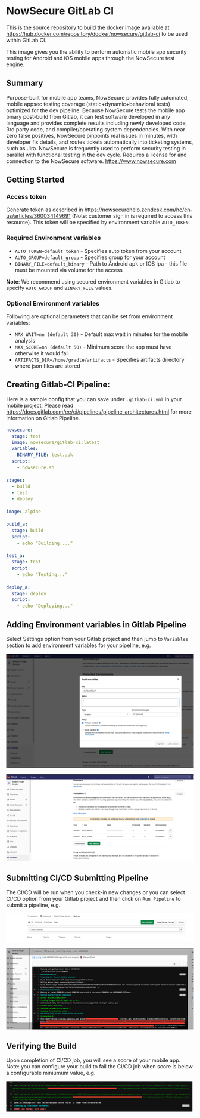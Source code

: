 # NowSecure GitLab CI

This is the source repository to build the docker image available at https://hub.docker.com/repository/docker/nowsecure/gitlab-ci to be used within GitLab CI. 

This image gives you the ability to perform automatic mobile app security testing for Android and iOS mobile apps through the NowSecure test engine.

## Summary

Purpose-built for mobile app teams, NowSecure provides fully automated, mobile appsec testing coverage (static+dynamic+behavioral tests) optimized for the dev pipeline. Because NowSecure tests the mobile app binary post-build from Gitlab, it can test software developed in any language and provides complete results including newly developed code, 3rd party code, and compiler/operating system dependencies. With near zero false positives, NowSecure pinpoints real issues in minutes, with developer fix details, and routes tickets automatically into ticketing systems, such as Jira. NowSecure is frequently used to perform security testing in parallel with functional testing in the dev cycle. Requires a license for and connection to the NowSecure software.
 https://www.nowsecure.com

## Getting Started

### Access token
Generate token as described in https://nowsecurehelp.zendesk.com/hc/en-us/articles/360034149691 (Note: customer sign in is required to access this resource). This token will be specified by environment variable `AUTO_TOKEN`.

### Required Environment variables

- `AUTO_TOKEN=default_token` - Specifies auto token from your account
- `AUTO_GROUP=default_group` - Specifies group for your account
- `BINARY_FILE=default_binary` - Path to Android apk or IOS ipa - this file must be mounted via volume for the access

**Note**: We recommend using secured environment variables in Gitlab to specify `AUTO_GROUP` and `BINARY_FILE` values.

### Optional Environment variables

Following are optional parameters that can be set from environment variables:

- `MAX_WAIT=nn (default 30)` - Default max wait in minutes for the mobile analysis
- `MAX_SCORE=nn (default 50)` - Minimum score the app must have otherwise it would fail
- `ARTIFACTS_DIR=/home/gradle/artifacts` - Specifies artifacts directory where json files are stored


## Creating Gitlab-CI Pipeline:
Here is a sample config that you can save under `.gitlab-ci.yml` in your mobile project. Please read https://docs.gitlab.com/ee/ci/pipelines/pipeline_architectures.html for more information on Gitlab Pipeline.
```yaml
nowsecure:
  stage: test
  image: nowsecure/gitlab-ci:latest
  variables:
    BINARY_FILE: test.apk
  script:
    - nowsecure.sh

stages:
  - build
  - test
  - deploy

image: alpine

build_a:
  stage: build
  script:
    - echo "Building...."

test_a:
  stage: test
  script:
    - echo "Testing..."

deploy_a:
  stage: deploy
  script:
    - echo "Deploying..."
```

## Adding Environment variables in Gitlab Pipeline
Select Settings option from your Gitlab project and then jump to `Variables` section to add environment variables for your pipeline, e.g.

![Gitlab Environment Add Variable](/images/gitlab_1.png)

![Gitlab Environment Variables](/images/gitlab_2.png)


## Submitting CI/CD Submitting Pipeline
The CI/CD will be run when you check-in new changes or you can select CI/CD option from your Gitlab project and then click on `Run Pipeline` to submit a pipeline, e.g. 

![Submit Pipeline](/images/gitlab_3.png)

![View Pipeline](/images/gitlab_4.png)

## Verifying the Build
Upon completion of CI/CD job, you will see a score of your mobile app. Note: you can configure your build to fail the CI/CD job when score is below a configurable miniumum value, e.g.

![View Score](/images/gitlab_5.png)
